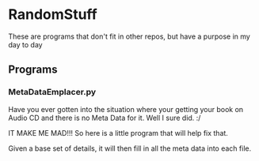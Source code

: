 # RandomStuff

These are programs that don't fit in other repos, but have a purpose in my day to day

## Programs

### MetaDataEmplacer.py

Have you ever gotten into the situation where your getting your book on Audio CD and there is no Meta Data for it. Well I sure did. :/

IT MAKE ME MAD!!! So here is a little program that will help fix that.

Given a base set of details, it will then fill in all the meta data into each file.
